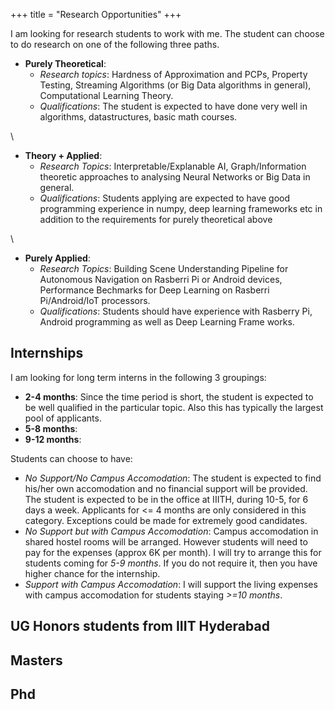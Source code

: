 +++
title = "Research Opportunities"
+++

I am looking for research students to work with me. The student can choose to do research on one of the following three paths.

- **Purely Theoretical**:
    - *Research topics*: Hardness of Approximation and PCPs, Property Testing, Streaming Algorithms (or Big Data algorithms in general), Computational Learning Theory. 
    - *Qualifications*: The student is expected to have done very well in algorithms, datastructures, basic math courses. 

\

- **Theory + Applied**:
    - *Research Topics*: Interpretable/Explanable AI, Graph/Information theoretic approaches to analysing Neural Networks or Big Data in general. 
    - *Qualifications*: Students applying are expected to have good programming experience in numpy, deep learning frameworks etc in addition to the requirements for purely theoretical above

\

- **Purely Applied**:
    - *Research Topics*: Building Scene Understanding Pipeline for Autonomous Navigation on Rasberri Pi or Android devices, Performance Bechmarks for Deep Learning on Rasberri Pi/Android/IoT processors.
    - *Qualifications*: Students should have experience with Rasberry Pi, Android programming as well as Deep Learning Frame works.



## Internships

I am looking for long term interns in the following 3 groupings:

- **2-4 months**: Since the time period is short, the student is expected to be well qualified in the particular topic. Also this has typically the largest pool of applicants. 
- **5-8 months**: 
- **9-12 months**:

Students can choose to have:

- *No Support/No Campus Accomodation*: The student is expected to find his/her own accomodation and no financial support will be provided. The student is expected to be in the office at IIITH, during 10-5, for 6 days a week. Applicants for <= 4 months are only considered in this category. Exceptions could be made for extremely good candidates.
- *No Support but with Campus Accomodation*: Campus accomodation in shared hostel rooms will be arranged. However students will need to pay for the expenses (approx 6K per month). I will try to arrange this for students coming for *5-9 months*. If you do not require it, then you have higher chance for the internship.
- *Support with Campus Accomodation*: I will support the living expenses with campus accomodation for students staying *>=10 months*. 

## UG Honors students from IIIT Hyderabad

## Masters


## Phd



